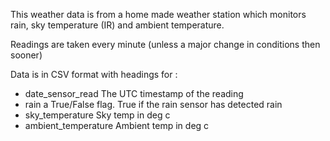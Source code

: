 This weather data is from a home made weather station which monitors rain, sky temperature (IR) and ambient temperature.

Readings are taken every minute (unless a major change in conditions then sooner)

Data is in CSV format with headings for :

* date_sensor_read The UTC timestamp of the reading
* rain a True/False flag. True if the rain sensor has detected rain
* sky_temperature Sky temp in deg c
* ambient_temperature Ambient temp in deg c

